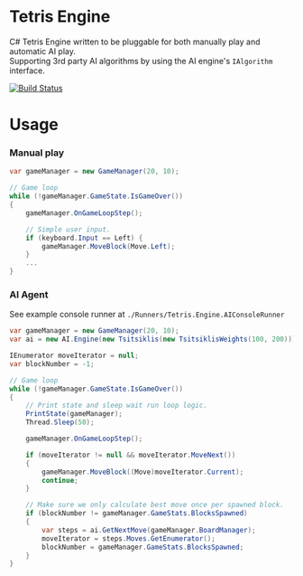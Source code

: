# Tetris Engine
C# Tetris Engine written to be pluggable for both manually play and automatic AI play.  
Supporting 3rd party AI algorithms by using the AI engine's `IAlgorithm` interface.

[![Build Status](https://travis-ci.org/cbpetersen/tetris-ai-engine-dot-net.svg?branch=master)](https://travis-ci.org/cbpetersen/tetris-ai-engine-dot-net)


# Usage
### Manual play

```C#
var gameManager = new GameManager(20, 10);

// Game loop
while (!gameManager.GameState.IsGameOver())
{
    gameManager.OnGameLoopStep();

    // Simple user input.
    if (keyboard.Input == Left) {
        gameManager.MoveBlock(Move.Left);
    }
    ...
}
```

### AI Agent
See example console runner at `./Runners/Tetris.Engine.AIConsoleRunner`

```C#
var gameManager = new GameManager(20, 10);
var ai = new AI.Engine(new Tsitsiklis(new TsitsiklisWeights(100, 200)));

IEnumerator moveIterator = null;
var blockNumber = -1;

// Game loop
while (!gameManager.GameState.IsGameOver())
{
    // Print state and sleep wait run loop logic.
    PrintState(gameManager);
    Thread.Sleep(50);

    gameManager.OnGameLoopStep();

    if (moveIterator != null && moveIterator.MoveNext())
    {
        gameManager.MoveBlock((Move)moveIterator.Current);
        continue;
    }

    // Make sure we only calculate best move once per spawned block.
    if (blockNumber != gameManager.GameStats.BlocksSpawned)
    {
        var steps = ai.GetNextMove(gameManager.BoardManager);
        moveIterator = steps.Moves.GetEnumerator();
        blockNumber = gameManager.GameStats.BlocksSpawned;
    }
}
```
